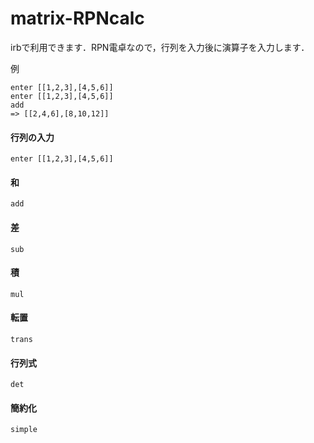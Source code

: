 # matrix-RPNcalc

irbで利用できます．RPN電卓なので，行列を入力後に演算子を入力します．

例
```
enter [[1,2,3],[4,5,6]]
enter [[1,2,3],[4,5,6]]
add
=> [[2,4,6],[8,10,12]]
```

#### 行列の入力
```
enter [[1,2,3],[4,5,6]]
```

#### 和
```
add
```


#### 差
```
sub
```

#### 積
```
mul
```

#### 転置
```
trans
```

#### 行列式
```
det
```

#### 簡約化
```
simple
```
